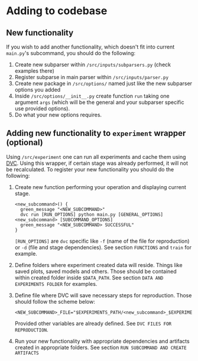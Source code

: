 # Adding to codebase

## New functionality

If you wish to add another functionality, which doesn't fit into current
`main.py`'s subcommand, you should do the following:

1. Create new subparser within `/src/inputs/subparsers.py` (check examples there)
2. Register subparse in main parser within `/src/inputs/parser.py`
3. Create new package in `/src/options/` named just like the new subparser options you added
4. Inside `/src/options/__init__.py` create function `run` taking one argument `args`
(which will be the general and your subparser specific use provided options).
5. Do what your new options requires.

## Adding new functionality to `experiment` wrapper (optional)

Using `/src/experiment` one can run all experiments and cache them using [DVC](https://dvc.org/).
Using this wrapper, if certain stage was already performed, it will not be recalculated.
To register your new functionality you should do the following:

1. Create new function performing your operation and displaying current stage.

    ```shell
    <new_subcommand>() {
      green_message "<NEW_SUBCOMMAND>"
      dvc run [RUN_OPTIONS] python main.py [GENERAL_OPTIONS] <new_subcommand> [SUBCOMMAND_OPTIONS]
      green_message "<NEW_SUBCOMMAND> SUCCESSFUL"
    }
    ```

    `[RUN_OPTIONS]` are `dvc` specific like `-f` (name of the file for reproduction)
    or `-d` (file and stage dependencies).
    See section `FUNCTIONS` and `train` for example.

2. Define folders where experiment created data will reside. Things like saved plots,
saved models and others. Those should be contained within created folder inside `$DATA_PATH`.
See section `DATA AND EXPERIMENTS FOLDER` for examples.


3. Define file where DVC will save necessary steps for reproduction. Those should follow
the scheme below:

    ```shell
    <NEW_SUBCOMMAND>_FILE="$EXPERIMENTS_PATH/<new_subcommand>_$EXPERIMENT_SPECIFIC.dvc"
    ```

    Provided other variables are already defined. See `DVC FILES FOR REPRODUCTION`.

4.  Run your new functionality with appropriate dependencies and artifacts created
in appropriate folders. See section `RUN SUBCOMMAND AND CREATE ARTIFACTS`
